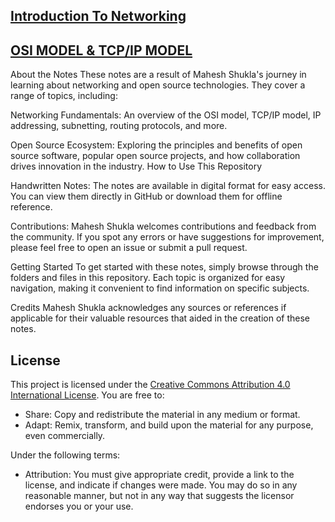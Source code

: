 
## [Introduction To Networking](https://github.com/MaheshShukla1/Networking-notes-101/wiki/Introduction-to-Networking#network-devices)

## [OSI MODEL & TCP/IP MODEL](https://github.com/MaheshShukla1/Networking-notes-101/wiki/OSI-MODEL-AND-TCP-IP-MODEL)

About the Notes
These notes are a result of Mahesh Shukla's journey in learning about networking and open source technologies. They cover a range of topics, including:

Networking Fundamentals: An overview of the OSI model, TCP/IP model, IP addressing, subnetting, routing protocols, and more.

Open Source Ecosystem: Exploring the principles and benefits of open source software, popular open source projects, and how collaboration drives innovation in the industry.
How to Use This Repository

Handwritten Notes: The notes are available in digital format for easy access. You can view them directly in GitHub or download them for offline reference.

Contributions: Mahesh Shukla welcomes contributions and feedback from the community. If you spot any errors or have suggestions for improvement, please feel free to open an issue or submit a pull request.

Getting Started
To get started with these notes, simply browse through the folders and files in this repository. Each topic is organized for easy navigation, making it convenient to find information on specific subjects.

Credits
Mahesh Shukla acknowledges any sources or references if applicable for their valuable resources that aided in the creation of these notes.

## License

This project is licensed under the [Creative Commons Attribution 4.0 International License](https://creativecommons.org/licenses/by/4.0/). You are free to:

- Share: Copy and redistribute the material in any medium or format.
- Adapt: Remix, transform, and build upon the material for any purpose, even commercially.

Under the following terms:

- Attribution: You must give appropriate credit, provide a link to the license, and indicate if changes were made. You may do so in any reasonable manner, but not in any way that suggests the licensor endorses you or your use.
